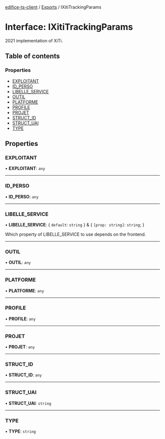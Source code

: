 [edifice-ts-client](../README.md) / [Exports](../modules.md) / IXitiTrackingParams

# Interface: IXitiTrackingParams

2021 implementation of XiTi.

## Table of contents

### Properties

- [EXPLOITANT](IXitiTrackingParams.md#exploitant)
- [ID\_PERSO](IXitiTrackingParams.md#id_perso)
- [LIBELLE\_SERVICE](IXitiTrackingParams.md#libelle_service)
- [OUTIL](IXitiTrackingParams.md#outil)
- [PLATFORME](IXitiTrackingParams.md#platforme)
- [PROFILE](IXitiTrackingParams.md#profile)
- [PROJET](IXitiTrackingParams.md#projet)
- [STRUCT\_ID](IXitiTrackingParams.md#struct_id)
- [STRUCT\_UAI](IXitiTrackingParams.md#struct_uai)
- [TYPE](IXitiTrackingParams.md#type)

## Properties

### EXPLOITANT

• **EXPLOITANT**: `any`

___

### ID\_PERSO

• **ID\_PERSO**: `any`

___

### LIBELLE\_SERVICE

• **LIBELLE\_SERVICE**: \{ `default`: `string`  } & \{ `[prop: string]`: `string`;  }

Which property of LIBELLE_SERVICE to use depends on the frontend.

___

### OUTIL

• **OUTIL**: `any`

___

### PLATFORME

• **PLATFORME**: `any`

___

### PROFILE

• **PROFILE**: `any`

___

### PROJET

• **PROJET**: `any`

___

### STRUCT\_ID

• **STRUCT\_ID**: `any`

___

### STRUCT\_UAI

• **STRUCT\_UAI**: `string`

___

### TYPE

• **TYPE**: `string`
